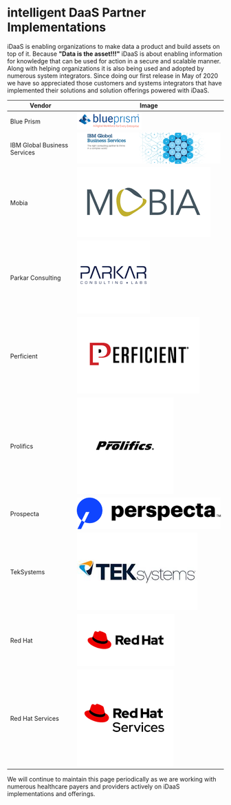 ﻿# intelligent DaaS Partner Implementations
iDaaS is enabling organizations to make data a product and build assets on top of it. Because <b>"Data is the asset!!!"</b> iDaaS is about enabling information for knowledge that can be used for action in a secure and scalable manner. Along with helping organizations it is also being used and adopted by numerous system integrators. Since doing our first release in May of 2020 we have so appreciated those customers and systems integrators that have implemented their solutions and solution offerings powered with iDaaS.

|Vendor|Image|
|---|---|
|Blue Prism|![BluePrism-Logo](../../images/vendors/blueprism.png)|   
|IBM Global Business Services|![IBMGBS-Logo](../../images/vendors/ibm_gbs.png)|   
|Mobia|![Mobia-Logo](../../images/vendors/mobia.png)|  
|Parkar Consulting|![Parkar-Logo](../../images/vendors/parkarconsulting.png)|
|Perficient |![Perficient-Logo](../../images/vendors/perficient.png)|
|Prolifics|![Prolifics-Logo](../../images/vendors/prolifics.png)|   
|Prospecta|![Prospecta-Logo](../../images/vendors/perspecta_logo.png)|   
|TekSystems|![TeKSystems-Logo](../../images/vendors/teksystems-logo.jpg)|
|Red Hat|![RedHat-Logo](../../images/vendors/redhat_logo.png)|   
|Red Hat Services|![RedHatconsulting-Logo](../../images/vendors/redhat_services.png)|   



<p>We will continue to maintain this page periodically as we are working with numerous healthcare payers and providers actively on iDaaS implementations and offerings.</p>
